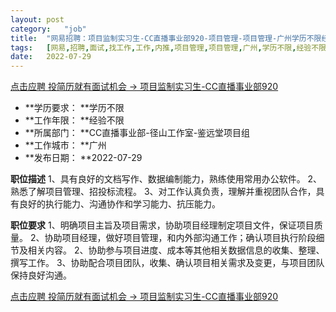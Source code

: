 ```yaml
---
layout:	post
category:	"job"
title:	"网易招聘：项目监制实习生-CC直播事业部920-项目管理-项目管理-广州学历不限经验不限"
tags:	[网易,招聘,面试,找工作,工作,内推,项目管理,项目管理,广州,学历不限,经验不限]
date:	2022-07-29
---
```


[点击应聘 投简历就有面试机会 -> 项目监制实习生-CC直播事业部920](http://mobile.bole.netease.com/bole/boleDetail?id=38070&employeeId=346f03c3cda5f04c&key=all)



- **学历要求： **学历不限
- **工作年限： **经验不限
- **所属部门： **CC直播事业部-径山工作室-鉴远堂项目组
- **工作城市： **广州
- **发布日期： **2022-07-29



**职位描述**
1、具有良好的文档写作、数据编制能力，熟练使用常用办公软件。
2、熟悉了解项目管理、招投标流程。
3、对工作认真负责，理解并重视团队合作，具有良好的执行能力、沟通协作和学习能力、抗压能力。



**职位要求**
1、明确项目主旨及项目需求，协助项目经理制定项目文件，保证项目质量。
2、协助项目经理，做好项目管理，和内外部沟通工作；确认项目执行阶段细节及相关内容。
2、协助参与项目进度、成本等其他相关数据信息的收集、整理、撰写工作。
3、协助配合项目团队，收集、确认项目相关需求及变更，与项目团队保持良好沟通。



[点击应聘 投简历就有面试机会 -> 项目监制实习生-CC直播事业部920](http://mobile.bole.netease.com/bole/boleDetail?id=38070&employeeId=346f03c3cda5f04c&key=all)